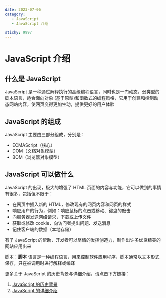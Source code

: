 ```yaml
---
date: 2023-07-06
category: 
   - JavaScript
   - JavaScript 介绍

sticky: 9997
---
```


# JavaScript 介绍

## 什么是 JavaScript
JavaScript 是一种通过解释执行的高级编程语言，同时也是一门动态，弱类型的脚本语言，适合面向对象 (基于原型)和函数式的编程风格，它用于创建和控制动态网站内容，使网页变得更加生动，提供更好的用户体验
## JavaScript 的组成
JavaScript 主要由三部分组成，分别是：
* ECMAScript（核心） 
* DOM（文档对象模型）
* BOM（浏览器对象模型）

## JavaScript 可以做什么
JavaScript 的出现，极大的增强了 HTML 页面的内容与功能，它可以做到的事情有很多，包括但不限于：
* 在网页中插入新的 HTML，修改现有的网页内容和网页的样式
* 响应用户的行为，例如：响应鼠标的点击或移动、键盘的敲击
* 向服务器发送网络请求，下载或上传文件
* 获取或修改 cookie，向访问者提出问题、发送消息
* 记住客户端的数据（本地存储）

有了 JavaScript 的帮助，开发者可以尽情的发挥创造力，制作出许多优良精美的网站应用出来
  
<Minfo>

脚本：**脚本** 语言是一种编程语言，用来控制软件应用程序，脚本通常以文本形式保存，只在被调用时进行解释或编译

</Minfo>

<Minfo>

更多关于 JavaScript 的历史背景与详细介绍，请点击下方链接：
1. [JavaScript 的历史背景][JS-history]
2. [JavaScript 的详细介绍][JS-introduce]

</Minfo>

[JS-history]: https://javascript.ruanyifeng.com/introduction/history.html
[JS-introduce]: https://developer.mozilla.org/zh-CN/docs/Learn/JavaScript/First_steps